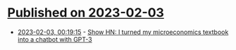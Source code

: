 # [Published on 2023-02-03](index.md)

* [2023-02-03, 00:19:15](https://news.ycombinator.com/item?id=34635338) - [Show HN: I turned my microeconomics textbook into a chatbot with GPT-3](https://www.konjer.xyz/microeconomics)
